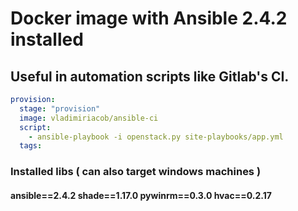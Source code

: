 # Docker image with Ansible 2.4.2 installed

## Useful in automation scripts like Gitlab's CI.
```yaml
provision:
  stage: "provision"
  image: vladimiriacob/ansible-ci
  script:
    - ansible-playbook -i openstack.py site-playbooks/app.yml
  tags:
```

### Installed libs ( can also target windows machines )
#### ansible==2.4.2 shade==1.17.0 pywinrm==0.3.0 hvac==0.2.17
